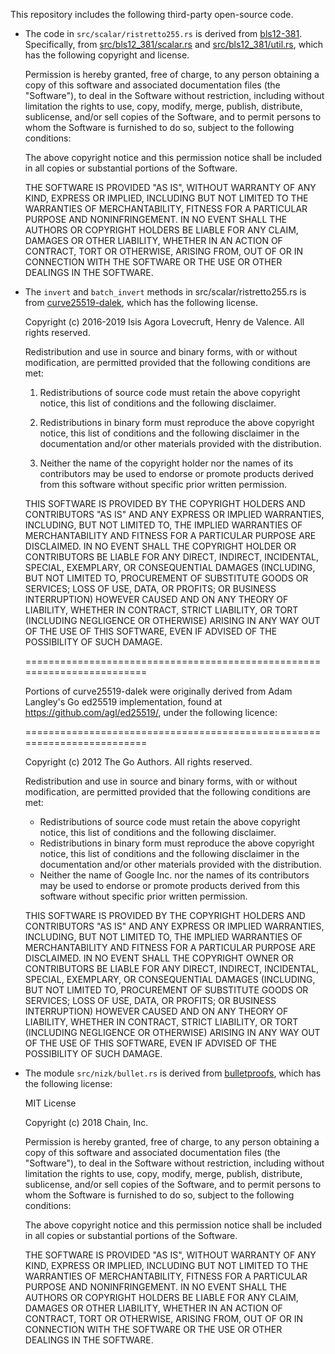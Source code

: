 This repository includes the following third-party open-source code.

* The code in `src/scalar/ristretto255.rs` is derived from [bls12-381](https://github.com/zkcrypto/bls12_381).
Specifically, from [src/bls12_381/scalar.rs](https://github.com/zkcrypto/bls12_381/blob/master/src/scalar.rs) and [src/bls12_381/util.rs](https://github.com/zkcrypto/bls12_381/blob/master/src/util.rs), which has the following copyright and license.

   Permission is hereby granted, free of charge, to any
   person obtaining a copy of this software and associated
   documentation files (the "Software"), to deal in the
   Software without restriction, including without
   limitation the rights to use, copy, modify, merge,
   publish, distribute, sublicense, and/or sell copies of
   the Software, and to permit persons to whom the Software
   is furnished to do so, subject to the following
   conditions:

   The above copyright notice and this permission notice
   shall be included in all copies or substantial portions
   of the Software.

   THE SOFTWARE IS PROVIDED "AS IS", WITHOUT WARRANTY OF
   ANY KIND, EXPRESS OR IMPLIED, INCLUDING BUT NOT LIMITED
   TO THE WARRANTIES OF MERCHANTABILITY, FITNESS FOR A
   PARTICULAR PURPOSE AND NONINFRINGEMENT. IN NO EVENT
   SHALL THE AUTHORS OR COPYRIGHT HOLDERS BE LIABLE FOR ANY
   CLAIM, DAMAGES OR OTHER LIABILITY, WHETHER IN AN ACTION
   OF CONTRACT, TORT OR OTHERWISE, ARISING FROM, OUT OF OR
   IN CONNECTION WITH THE SOFTWARE OR THE USE OR OTHER
   DEALINGS IN THE SOFTWARE.


* The `invert` and `batch_invert` methods in src/scalar/ristretto255.rs is from [curve25519-dalek](https://github.com/dalek-cryptography/curve25519-dalek), which has the following license.

   Copyright (c) 2016-2019 Isis Agora Lovecruft, Henry de Valence. All rights reserved.

   Redistribution and use in source and binary forms, with or without modification, are permitted provided that the following conditions are met:

  1. Redistributions of source code must retain the above copyright notice, this list of conditions and the following disclaimer.

  2. Redistributions in binary form must reproduce the above copyright notice, this list of conditions and the following disclaimer in the documentation and/or other materials provided with the distribution.

  3. Neither the name of the copyright holder nor the names of its contributors may be used to endorse or promote products derived from this software without specific prior written permission.

   THIS SOFTWARE IS PROVIDED BY THE COPYRIGHT HOLDERS AND CONTRIBUTORS "AS IS" AND ANY EXPRESS OR IMPLIED WARRANTIES, INCLUDING, BUT NOT LIMITED TO, THE IMPLIED WARRANTIES OF MERCHANTABILITY AND FITNESS FOR A
   PARTICULAR PURPOSE ARE DISCLAIMED. IN NO EVENT SHALL THE COPYRIGHT HOLDER OR CONTRIBUTORS BE LIABLE FOR ANY DIRECT, INDIRECT, INCIDENTAL, SPECIAL, EXEMPLARY, OR CONSEQUENTIAL DAMAGES (INCLUDING, BUT NOT LIMITED TO, PROCUREMENT OF SUBSTITUTE GOODS OR SERVICES; LOSS OF USE, DATA, OR PROFITS; OR BUSINESS INTERRUPTION) HOWEVER CAUSED AND ON ANY THEORY OF LIABILITY, WHETHER IN CONTRACT, STRICT LIABILITY, OR TORT (INCLUDING NEGLIGENCE OR OTHERWISE) ARISING IN ANY WAY OUT OF THE USE OF THIS SOFTWARE, EVEN IF ADVISED OF THE POSSIBILITY OF SUCH DAMAGE.

   ========================================================================

   Portions of curve25519-dalek were originally derived from Adam Langley's Go ed25519 implementation, found at <https://github.com/agl/ed25519/>, under the following licence:

   ========================================================================

   Copyright (c) 2012 The Go Authors. All rights reserved.

   Redistribution and use in source and binary forms, with or without modification, are permitted provided that the following conditions are met:

   * Redistributions of source code must retain the above copyright notice, this list of conditions and the following disclaimer.
   * Redistributions in binary form must reproduce the above copyright notice, this list of conditions and the following disclaimer in the documentation and/or other materials provided with the distribution.
   * Neither the name of Google Inc. nor the names of its contributors may be used to endorse or promote products derived from this software without specific prior written permission.

   THIS SOFTWARE IS PROVIDED BY THE COPYRIGHT HOLDERS AND CONTRIBUTORS "AS IS" AND ANY EXPRESS OR IMPLIED WARRANTIES, INCLUDING, BUT NOT LIMITED TO, THE IMPLIED WARRANTIES OF MERCHANTABILITY AND FITNESS FOR A PARTICULAR PURPOSE ARE DISCLAIMED. IN NO EVENT SHALL THE COPYRIGHT OWNER OR CONTRIBUTORS BE LIABLE FOR ANY DIRECT, INDIRECT, INCIDENTAL, SPECIAL, EXEMPLARY, OR CONSEQUENTIAL DAMAGES (INCLUDING, BUT NOT LIMITED TO, PROCUREMENT OF SUBSTITUTE GOODS OR SERVICES; LOSS OF USE, DATA, OR PROFITS; OR BUSINESS INTERRUPTION) HOWEVER CAUSED AND ON ANY THEORY OF LIABILITY, WHETHER IN CONTRACT, STRICT LIABILITY, OR TORT (INCLUDING NEGLIGENCE OR OTHERWISE) ARISING IN ANY WAY OUT OF THE USE OF THIS SOFTWARE, EVEN IF ADVISED OF THE POSSIBILITY OF SUCH DAMAGE.


* The module `src/nizk/bullet.rs` is derived from [bulletproofs](https://github.com/dalek-cryptography/bulletproofs/), which has the following license:

   MIT License

   Copyright (c) 2018 Chain, Inc.

   Permission is hereby granted, free of charge, to any person obtaining a copy of this software and associated documentation files (the "Software"), to deal in the Software without restriction, including without limitation the rights to use, copy, modify, merge, publish, distribute, sublicense, and/or sell copies of the Software, and to permit persons to whom the Software is furnished to do so, subject to the following conditions:

   The above copyright notice and this permission notice shall be included in all copies or substantial portions of the Software.

   THE SOFTWARE IS PROVIDED "AS IS", WITHOUT WARRANTY OF ANY KIND, EXPRESS OR IMPLIED, INCLUDING BUT NOT LIMITED TO THE WARRANTIES OF MERCHANTABILITY, FITNESS FOR A PARTICULAR PURPOSE AND NONINFRINGEMENT. IN NO EVENT SHALL THE AUTHORS OR COPYRIGHT HOLDERS BE LIABLE FOR ANY CLAIM, DAMAGES OR OTHER LIABILITY, WHETHER IN AN ACTION OF CONTRACT, TORT OR OTHERWISE, ARISING FROM, OUT OF OR IN CONNECTION WITH THE SOFTWARE OR THE USE OR OTHER DEALINGS IN THE SOFTWARE.